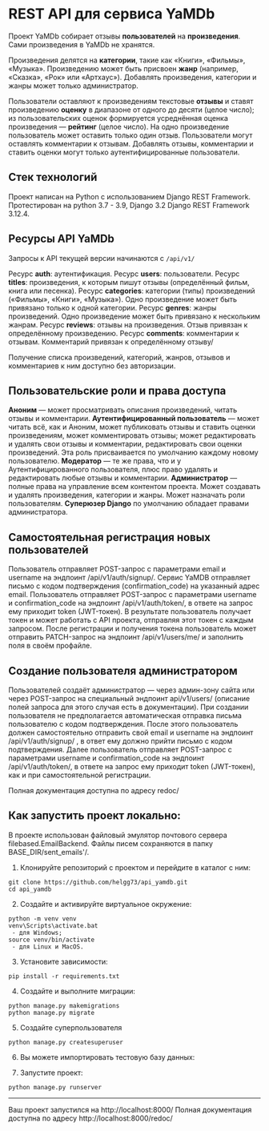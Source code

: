 # REST API для сервиса YaMDb

Проект YaMDb собирает отзывы __пользователей__ на __произведения__. Сами произведения в YaMDb не хранятся.

Произведения делятся на __категории__, такие как «Книги», «Фильмы», «Музыка». Произведению может быть присвоен __жанр__ (например, «Сказка», «Рок» или «Артхаус»). Добавлять произведения, категории и жанры может только администратор.

Пользователи оставляют к произведениям текстовые __отзывы__ и ставят произведению __оценку__ в диапазоне от одного до десяти (целое число); из пользовательских оценок формируется усреднённая оценка произведения — __рейтинг__ (целое число). На одно произведение пользователь может оставить только один отзыв. Пользователи могут оставлять комментарии к отзывам. Добавлять отзывы, комментарии и ставить оценки могут только аутентифицированные пользователи.

## Стек технологий

Проект написан на Python с использованием Django REST Framework. Протестирован на python 3.7 - 3.9, Django 3.2
Django REST Framework 3.12.4.

## Ресурсы API YaMDb

Запросы к API текущей версии начинаются с `/api/v1/`

Ресурс __auth__: аутентификация.
Ресурс __users__: пользователи.
Ресурс __titles__: произведения, к которым пишут отзывы (определённый фильм, книга или песенка).
Ресурс __categories__: категории (типы) произведений («Фильмы», «Книги», «Музыка»). Одно произведение может быть привязано только к одной категории.
Ресурс __genres__: жанры произведений. Одно произведение может быть привязано к нескольким жанрам.
Ресурс __reviews__: отзывы на произведения. Отзыв привязан к определённому произведению.
Ресурс __comments__: комментарии к отзывам. Комментарий привязан к определённому отзыву/

Получение списка произведений, категорий, жанров, отзывов и комментариев к ним доступно без авторизации.

## Пользовательские роли и права доступа

__Аноним__ — может просматривать описания произведений, читать отзывы и комментарии.
__Аутентифицированный пользователь__  — может читать всё, как и Аноним, может публиковать отзывы и ставить оценки произведениям, может комментировать отзывы; может редактировать и удалять свои отзывы и комментарии, редактировать свои оценки произведений. Эта роль присваивается по умолчанию каждому новому пользователю.
__Модератор__ — те же права, что и у Аутентифицированного пользователя, плюс право удалять и редактировать любые отзывы и комментарии.
__Администратор__  — полные права на управление всем контентом проекта. Может создавать и удалять произведения, категории и жанры. Может назначать роли пользователям.
__Суперюзер Django__ по умолчанию обладает правами администратора.

## Самостоятельная регистрация новых пользователей

Пользователь отправляет POST-запрос с параметрами email и username на эндпоинт /api/v1/auth/signup/.
Сервис YaMDB отправляет письмо с кодом подтверждения (confirmation_code) на указанный адрес email.
Пользователь отправляет POST-запрос с параметрами username и confirmation_code на эндпоинт /api/v1/auth/token/, в ответе на запрос ему приходит token (JWT-токен).
В результате пользователь получает токен и может работать с API проекта, отправляя этот токен с каждым запросом. 
После регистрации и получения токена пользователь может отправить PATCH-запрос на эндпоинт /api/v1/users/me/ и заполнить поля в своём профайле.

## Создание пользователя администратором

Пользователей создаёт администратор — через админ-зону сайта или через POST-запрос на специальный эндпоинт api/v1/users/ (описание полей запроса для этого случая есть в документации). При создании пользователя не предполагается автоматическая отправка письма пользователю с кодом подтверждения. 
После этого пользователь должен самостоятельно отправить свой email и username на эндпоинт /api/v1/auth/signup/ , в ответ ему должно прийти письмо с кодом подтверждения.
Далее пользователь отправляет POST-запрос с параметрами username и confirmation_code на эндпоинт /api/v1/auth/token/, в ответе на запрос ему приходит token (JWT-токен), как и при самостоятельной регистрации.

Полная документация доступна по адресу redoc/

## Как запустить проект локально:

В проекте использован файловый эмулятор почтового сервера filebased.EmailBackend. Файлы писем сохраняются в папку BASE_DIR/sent_emails'/.

1) Клонируйте репозиторий с проектом и перейдите в каталог с ним:
```
git clone https://github.com/helgg73/api_yamdb.git
cd api_yamdb
```
2) Создайте и активируйте виртуальное окружение:
```
python -m venv venv
venv\Scripts\activate.bat
 - для Windows;
source venv/bin/activate
 - для Linux и MacOS.
```
3) Установите зависимости:
```
pip install -r requirements.txt
```

4) Создайте и выполните миграции:
```
python manage.py makemigrations
python manage.py migrate
```

5) Создайте суперпользователя
```
python manage.py createsuperuser
```
6) Вы можете импортировать тестовую базу данных:

7) Запустите проект:
```
python manage.py runserver
```
__________________________________
Ваш проект запустился на http://localhost:8000/
Полная документация доступна по адресу http://localhost:8000/redoc/